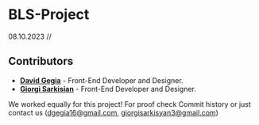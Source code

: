 # BLS-Project

08.10.2023 //

## Contributors

* **[David Gegia](https://github.com/dgegia16)** - Front-End Developer and Designer.
* **[Giorgi Sarkisian](https://github.com/GiorgiSarkisyan)** - Front-End Developer and Designer.


We worked equally for this project! For proof check Commit history or just contact us (dgegia16@gmail.com, giorgisarkisyan3@gmail.com)

